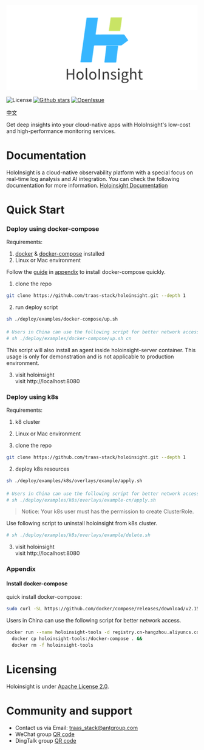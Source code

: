 <p align="center">
  <img src="https://github.com/archerny/holoinsight/blob/main/docs/logo/logo-flat.png" alt="HoloInsight">
</p>

![License](https://img.shields.io/badge/license-Apache--2.0-green.svg)
[![Github stars](https://img.shields.io/github/stars/traas-stack/holoinsight?style=flat-square])](https://github.com/traas-stack/holoinsight)
[![OpenIssue](https://img.shields.io/github/issues/traas-stack/holoinsight)](https://github.com/traas-stack/holoinsight/issues)

[中文](./README-CN.md)

Get deep insights into your cloud-native apps with HoloInsight's low-cost and high-performance monitoring services.

# Documentation
HoloInsight is a cloud-native observability platform with a special focus on real-time log analysis and AI integration. You can check the following documentation for more information.
[Holoinsight Documentation](https://github.com/traas-stack/holoinsight-docs)

# Quick Start

### Deploy using docker-compose
Requirements:
1. [docker](https://docs.docker.com/engine/install/) & [docker-compose](https://docs.docker.com/compose/install/other/) installed
2. Linux or Mac environment 


Follow the [guide](#install-docker-compose) in [appendix](#appendix) to install docker-compose quickly.


1. clone the repo
```bash
git clone https://github.com/traas-stack/holoinsight.git --depth 1 
```

2. run deploy script
```bash
sh ./deploy/examples/docker-compose/up.sh
 
# Users in China can use the following script for better network access.
# sh ./deploy/examples/docker-compose/up.sh cn
``` 
This script will also install an agent inside holoinsight-server container. This usage is only for demonstration and is not applicable to production environment.

3. visit holoinsight  
visit http://localhost:8080

### Deploy using k8s
Requirements:
1. k8 cluster
2. Linux or Mac environment


1. clone the repo
```bash
git clone https://github.com/traas-stack/holoinsight.git --depth 1 
```

2. deploy k8s resources
```bash
sh ./deploy/examples/k8s/overlays/example/apply.sh

# Users in China can use the following script for better network access.
# sh ./deploy/examples/k8s/overlays/example-cn/apply.sh 
```
> Notice: Your k8s user must has the permission to create ClusterRole.

Use following script to uninstall holoinsight from k8s cluster.
```bash
# sh ./deploy/examples/k8s/overlays/example/delete.sh
```

3. visit holoinsight  
   visit http://localhost:8080

### Appendix
#### Install docker-compose
quick install docker-compose:
```bash
sudo curl -SL https://github.com/docker/compose/releases/download/v2.15.1/docker-compose-linux-x86_64 -o /usr/local/bin/docker-compose && sudo chmod a+x /usr/local/bin/docker-compose
```

Users in China can use the following script for better network access.
```bash
docker run --name holoinsight-tools -d registry.cn-hangzhou.aliyuncs.com/holoinsight-examples/tools:latest && \
  docker cp holoinsight-tools:/docker-compose . &&
  docker rm -f holoinsight-tools
```

# Licensing
Holoinsight is under [Apache License 2.0](https://github.com/traas-stack/holoinsight/blob/main/LICENSE).

# Community and support
- Contact us via Email: traas_stack@antgroup.com
- WeChat group [QR code](https://github.com/traas-stack/community/blob/main/holoinsight/groups/wechat-qrcode.jpg)
- DingTalk group [QR code](https://github.com/traas-stack/community/blob/main/holoinsight/groups/dingtalk-qrcode.jpg)
